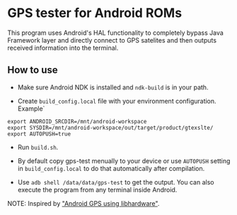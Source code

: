 # GPS tester for Android ROMs

This program uses Android's HAL functionality to completely bypass Java Framework layer and directly connect to GPS satelites and then outputs received information into the terminal.

## How to use

* Make sure Android NDK is installed and `ndk-build` is in your path.

* Create `build_config.local` file with your environment configuration. Example`

```shell
export ANDROID_SRCDIR=/mnt/android-workspace
export SYSDIR=/mnt/android-workspace/out/target/product/gtexslte/
export AUTOPUSH=true

```

* Run `build.sh`.
* By default copy gps-test menually to your device or use `AUTOPUSH` setting in `build_config.local` to do that automatically after compilation.

* Use `adb shell /data/data/gps-test` to get the output. You can also execute the program from any terminal inside Android.


NOTE: Inspired by ["Android GPS using libhardware"](https://gist.github.com/kanru/1568934).